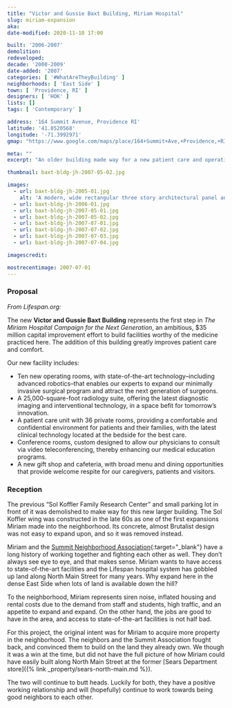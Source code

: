 ```yaml
---
title: "Victor and Gussie Baxt Building, Miriam Hospital"
slug: miriam-expansion
aka: 
date-modified: 2020-11-10 17:00

built: '2006-2007'
demolition:
redeveloped: 
decade: '2000-2009'
date-added: '2007'
categories: [ '#WhatAreTheyBuilding' ]
neighborhoods: [ 'East Side' ]
town: [ 'Providence, RI' ]
designers: [ 'HOK' ]
lists: []
tags: [ 'Contemporary' ]

address: '164 Summit Avenue, Providence RI'
latitude: '41.8520568'
longitude: '-71.3992971'
gmap: "https://www.google.com/maps/place/164+Summit+Ave,+Providence,+RI+02906/@41.8520568,-71.3992971,18z/data=!3m1!4b1!4m5!3m4!1s0x89e444c6911acbd9:0xc6af7a9c2833e673!8m2!3d41.8523391!4d-71.3976526"

meta: ""
excerpt: "An older building made way for a new patient care and operating room facility in the middle of a dense residental neighborhood"

thumbnail: baxt-bldg-jh-2007-05-02.jpg

images:
  - url: baxt-bldg-jh-2005-01.jpg
    alt: 'A modern, wide rectangular three story architectural panel and steel trimmed hospital addtion with landscaping that softens the exterior as it meets the surrounding residential neighborhood'
  - url: baxt-bldg-jh-2006-01.jpg
  - url: baxt-bldg-jh-2007-05-01.jpg
  - url: baxt-bldg-jh-2007-05-02.jpg
  - url: baxt-bldg-jh-2007-07-01.jpg
  - url: baxt-bldg-jh-2007-07-02.jpg
  - url: baxt-bldg-jh-2007-07-03.jpg
  - url: baxt-bldg-jh-2007-07-04.jpg

imagescredit: 

mostrecentimage: 2007-07-01
---
```


### Proposal

_From Lifespan.org:_

The new **Victor and Gussie Baxt Building** represents the first step in _The Miriam Hospital Campaign for the Next Generation_, an ambitious, $35 million capital improvement effort to build facilities worthy of the medicine practiced here. The addition of this building greatly improves patient care and comfort.

Our new facility includes:

+ Ten new operating rooms, with state-of-the-art technology–including advanced robotics–that enables our experts to expand our minimally invasive surgical program and attract the next generation of surgeons.
+ A 25,000-square-foot radiology suite, offering the latest diagnostic imaging and interventional technology, in a space befit for tomorrow’s innovation.
+ A patient care unit with 36 private rooms, providing a comfortable and confidential environment for patients and their families, with the latest clinical technology located at the bedside for the best care.
+ Conference rooms, custom designed to allow our physicians to consult via video teleconferencing, thereby enhancing our medical education programs.
+ A new gift shop and cafeteria, with broad menu and dining opportunities that provide welcome respite for our caregivers, patients and visitors.


### Reception

The previous “Sol Koffler Family Research Center” and small parking lot in front of it was demolished to make way for this new larger building. The Sol Koffler wing was constructed in the late 60s as one of the first expansions Miriam made into the neighborhood. Its concrete, almost Brutalist design was not easy to expand upon, and so it was removed instead. 

Miriam and the [Summit Neighborhood Association](//www.sna.providence.ri.us){:target="_blank"} have a long history of working together and fighting each other as well. They don’t always see eye to eye, and that makes sense. Miriam wants to have access to state-of-the-art facilities and the Lifespan hospital system has gobbled up land along North Main Street for many years. Why expand here in the dense East Side when lots of land is available down the hill? 

To the neighborhood, Miriam represents siren noise, inflated housing and rental costs due to the demand from staff and students, high traffic, and an appetite to expand and expand. On the other hand, the jobs are good to have in the area, and access to state-of-the-art facilities is not half bad. 

For this project, the original intent was for Miriam to acquire more property in the neighborhood. The neighbors and the Summit Association fought back, and convinced them to build on the land they already own. We though it was a win at the time, but did not have the full picture of how Miriam could have easily built along North Main Street at the former [Sears Department store]({% link _property/sears-north-main.md %}). 

The two will continue to butt heads. Luckily for both, they have a positive working relationship and will (hopefully) continue to work towards being good neighbors to each other. 
